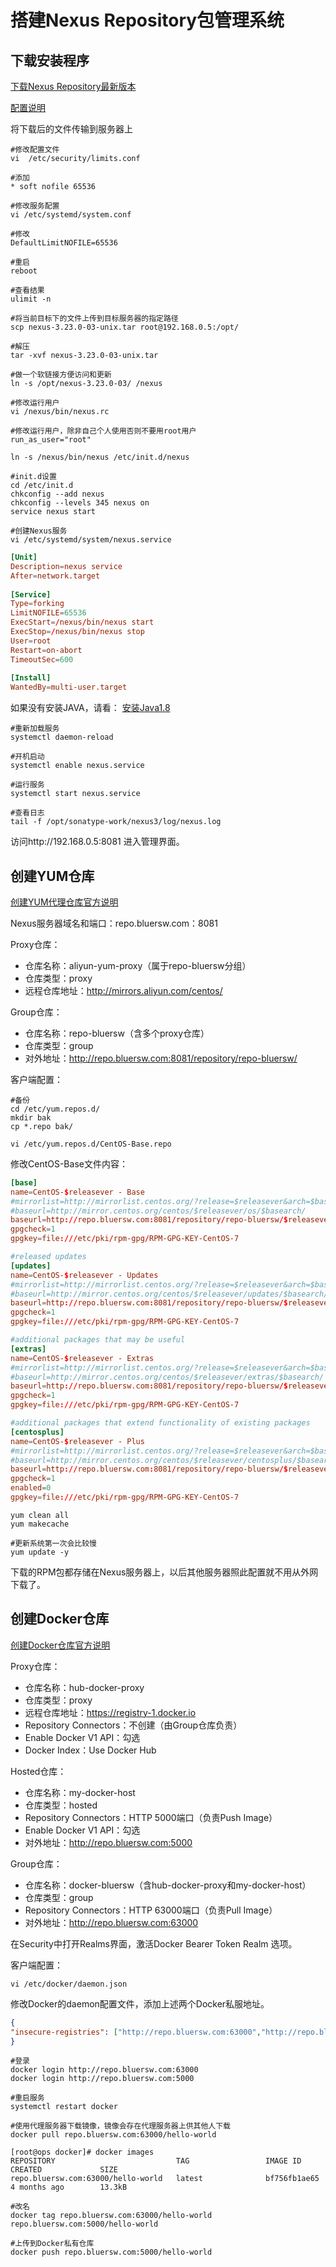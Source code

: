# 搭建Nexus Repository包管理系统

## 下载安装程序

[下载Nexus Repository最新版本](https://www.sonatype.com/download-oss-sonatype)

[配置说明](https://help.sonatype.com/repomanager3)

将下载后的文件传输到服务器上

```shell
#修改配置文件
vi  /etc/security/limits.conf

#添加
* soft nofile 65536

#修改服务配置
vi /etc/systemd/system.conf

#修改
DefaultLimitNOFILE=65536

#重启
reboot

#查看结果
ulimit -n

#将当前目标下的文件上传到目标服务器的指定路径
scp nexus-3.23.0-03-unix.tar root@192.168.0.5:/opt/

#解压
tar -xvf nexus-3.23.0-03-unix.tar

#做一个软链接方便访问和更新
ln -s /opt/nexus-3.23.0-03/ /nexus

#修改运行用户
vi /nexus/bin/nexus.rc

#修改运行用户，除非自己个人使用否则不要用root用户
run_as_user="root"

ln -s /nexus/bin/nexus /etc/init.d/nexus

#init.d设置
cd /etc/init.d
chkconfig --add nexus
chkconfig --levels 345 nexus on
service nexus start

#创建Nexus服务
vi /etc/systemd/system/nexus.service
```

```conf
[Unit]
Description=nexus service
After=network.target
  
[Service]
Type=forking
LimitNOFILE=65536
ExecStart=/nexus/bin/nexus start
ExecStop=/nexus/bin/nexus stop
User=root
Restart=on-abort
TimeoutSec=600
  
[Install]
WantedBy=multi-user.target
```

如果没有安装JAVA，请看：
[安装Java1.8](Install-Java-18.md)

```shell
#重新加载服务
systemctl daemon-reload

#开机启动
systemctl enable nexus.service

#运行服务
systemctl start nexus.service

#查看日志
tail -f /opt/sonatype-work/nexus3/log/nexus.log
```

访问http://192.168.0.5:8081 进入管理界面。

## 创建YUM仓库

[创建YUM代理仓库官方说明](https://help.sonatype.com/repomanager3/formats/yum-repositories)

Nexus服务器域名和端口：repo.bluersw.com：8081

Proxy仓库：

- 仓库名称：aliyun-yum-proxy（属于repo-bluersw分组）
- 仓库类型：proxy
- 远程仓库地址：http://mirrors.aliyun.com/centos/

Group仓库：

- 仓库名称：repo-bluersw（含多个proxy仓库）
- 仓库类型：group
- 对外地址：http://repo.bluersw.com:8081/repository/repo-bluersw/

客户端配置：

```shell
#备份
cd /etc/yum.repos.d/
mkdir bak
cp *.repo bak/

vi /etc/yum.repos.d/CentOS-Base.repo
```

修改CentOS-Base文件内容：

```conf
[base]
name=CentOS-$releasever - Base
#mirrorlist=http://mirrorlist.centos.org/?release=$releasever&arch=$basearch&repo=os&infra=$infra
#baseurl=http://mirror.centos.org/centos/$releasever/os/$basearch/
baseurl=http://repo.bluersw.com:8081/repository/repo-bluersw/$releasever/os/$basearch/
gpgcheck=1
gpgkey=file:///etc/pki/rpm-gpg/RPM-GPG-KEY-CentOS-7

#released updates
[updates]
name=CentOS-$releasever - Updates
#mirrorlist=http://mirrorlist.centos.org/?release=$releasever&arch=$basearch&repo=updates&infra=$infra
#baseurl=http://mirror.centos.org/centos/$releasever/updates/$basearch/
baseurl=http://repo.bluersw.com:8081/repository/repo-bluersw/$releasever/updates/$basearch/
gpgcheck=1
gpgkey=file:///etc/pki/rpm-gpg/RPM-GPG-KEY-CentOS-7

#additional packages that may be useful
[extras]
name=CentOS-$releasever - Extras
#mirrorlist=http://mirrorlist.centos.org/?release=$releasever&arch=$basearch&repo=extras&infra=$infra
#baseurl=http://mirror.centos.org/centos/$releasever/extras/$basearch/
baseurl=http://repo.bluersw.com:8081/repository/repo-bluersw/$releasever/extras/$basearch/
gpgcheck=1
gpgkey=file:///etc/pki/rpm-gpg/RPM-GPG-KEY-CentOS-7

#additional packages that extend functionality of existing packages
[centosplus]
name=CentOS-$releasever - Plus
#mirrorlist=http://mirrorlist.centos.org/?release=$releasever&arch=$basearch&repo=centosplus&infra=$infra
#baseurl=http://mirror.centos.org/centos/$releasever/centosplus/$basearch/
baseurl=http://repo.bluersw.com:8081/repository/repo-bluersw/$releasever/centosplus/$basearch/
gpgcheck=1
enabled=0
gpgkey=file:///etc/pki/rpm-gpg/RPM-GPG-KEY-CentOS-7
```

```shell
yum clean all
yum makecache

#更新系统第一次会比较慢
yum update -y
```

下载的RPM包都存储在Nexus服务器上，以后其他服务器照此配置就不用从外网下载了。

## 创建Docker仓库

[创建Docker仓库官方说明](https://help.sonatype.com/repomanager3/formats/docker-registry)

Proxy仓库：

- 仓库名称：hub-docker-proxy
- 仓库类型：proxy
- 远程仓库地址：https://registry-1.docker.io
- Repository Connectors：不创建（由Group仓库负责）
- Enable Docker V1 API：勾选
- Docker Index：Use Docker Hub

Hosted仓库：

- 仓库名称：my-docker-host
- 仓库类型：hosted
- Repository Connectors：HTTP 5000端口（负责Push Image）
- Enable Docker V1 API：勾选
- 对外地址：http://repo.bluersw.com:5000

Group仓库：

- 仓库名称：docker-bluersw（含hub-docker-proxy和my-docker-host）
- 仓库类型：group
- Repository Connectors：HTTP 63000端口（负责Pull Image）
- 对外地址：http://repo.bluersw.com:63000

在Security中打开Realms界面，激活Docker Bearer Token Realm 选项。

客户端配置：

```shell
vi /etc/docker/daemon.json
```

修改Docker的daemon配置文件，添加上述两个Docker私服地址。

```json
{
"insecure-registries": ["http://repo.bluersw.com:63000","http://repo.bluersw.com:5000"]
}
```

```shell
#登录
docker login http://repo.bluersw.com:63000
docker login http://repo.bluersw.com:5000

#重启服务
systemctl restart docker

#使用代理服务器下载镜像，镜像会存在代理服务器上供其他人下载
docker pull repo.bluersw.com:63000/hello-world

[root@ops docker]# docker images
REPOSITORY                           TAG                 IMAGE ID            CREATED             SIZE
repo.bluersw.com:63000/hello-world   latest              bf756fb1ae65        4 months ago        13.3kB

#改名
docker tag repo.bluersw.com:63000/hello-world repo.bluersw.com:5000/hello-world

#上传到Docker私有仓库
docker push repo.bluersw.com:5000/hello-world
```
